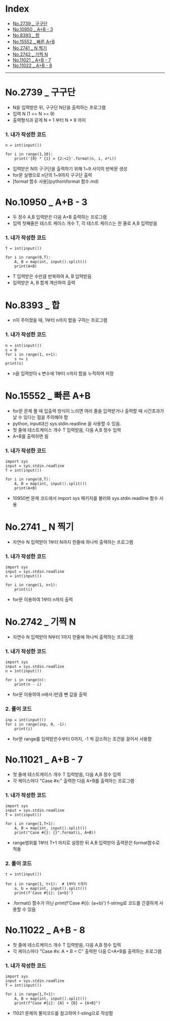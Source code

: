 
# Index
- [No.2739 _ 구구단](#no2739--구구단)
- [No.10950 _ A+B - 3](#no10950--ab---3)
- [No.8393 _ 합](#no8393--합)
- [No.15552 _ 빠른 A+B](#no15552--빠른-ab)
- [No.2741 _ N 찍기](#no2741--n-찍기)
- [No.2742 _ 기찍 N](#no2742--기찍-n)
- [No.11021 _ A+B - 7](#no11021--ab---7)
- [No.11022 _ A+B - 8](#no11022--ab---8)

--- 

# No.2739 _ 구구단
- N을 입력받은 뒤, 구구단 N단을 출력하는 프로그램
- 입력 N (1 <= N >= 9)
- 출력형식과 같게 N * 1 부터 N * 9 까지

### 1. 내가 작성한 코드
```
n = int(input())

for i in range(1,10):
    print('{0} * {1} = {2:<2}'.format(n, i, n*i))
```
- 입력받은 N의 구구단을 출력하기 위해 1~9 사이의 반복문 생성
- for문 실행으로 n단의 1~9까지 구구단 출력
- [format 함수 사용](python\format 함수.md)

# No.10950 _ A+B - 3
- 두 정수 A,B 입력받은 다음 A+B 출력하는 프로그램
- 입력 첫째줄은 테스트 케이스 개수 T, 각 테스트 케이스는 한 줄로 A,B 입력받음

### 1. 내가 작성한 코드
```
T = int(input())

for i in range(0,T):
    A, B = map(int, input().split())
    print(A+B)
```
- T 입력받은 수만큼 반복하여 A, B 입력받음
- 입력받은 A, B 합계 계산하여 출력

# No.8393 _ 합
- n이 주어졌을 때, 1부터 n까지 합을 구하는 프로그램

### 1. 내가 작성한 코드
```
n = int(input())
s = 0
for i in range(1, n+1):
    s += i
print(s)
```
- n을 입력받아 s 변수에 1부터 n까지 합을 누적하여 저장

# No.15552 _ 빠른 A+B
- for문 문제 풀 때 입출력 방식이 느리면 여러 줄을 입력받거나 출력할 때 시간초과가 날 수 있다는 점을 주의해야 함
- python, input대신 sys.stdin.readline 을 사용할 수 있음.
- 첫 줄에 테스트케이스 개수 T 입력받음, 다음 A,B 정수 입력
- A+B를 출력하면 됨

### 1. 내가 작성한 코드
```
import sys
input = sys.stdin.readline
T = int(input())

for i in range(0,T):
    A, B = map(int, input().split())
    print(A+B)
```
- 10950번 문제 코드에서 import sys 패키지를 불러와 sys.stdin.readline 함수 사용

# No.2741 _ N 찍기
- 자연수 N 입력받아 1부터 N까지 한줄에 하나씩 출력하는 프로그램

### 1. 내가 작성한 코드
```
import sys
input = sys.stdin.readline
n = int(input())

for i in range(1, n+1):
    print(i)
```
- for문 이용하여 1부터 n까지 출력

# No.2742 _ 기찍 N
- 자연수 N 입력받아 N부터 1까지 한줄에 하나씩 출력하는 프로그램

### 1. 내가 작성한 코드
```
import sys
input = sys.stdin.readline
n = int(input())

for i in range(n):
    print(n - i)
```
- for문 이용하여 n에서 i만큼 뺀 값을 출력

### 2. 풀이 코드
```
inp = int(input())
for i in range(inp, 0, -1):
    print(i)
```
- for문 range를 입력받은수부터 0까지, -1 씩 감소하는 조건을 걸어서 사용함

# No.11021 _ A+B - 7
- 첫 줄에 테스트케이스 개수 T 입력받음, 다음 A,B 정수 입력
- 각 케이스마다 "Case #x:" 출력한 다음 A+B를 출력하는 프로그램

### 1. 내가 작성한 코드
```
import sys
input = sys.stdin.readline
T = int(input())

for i in range(1,T+1):
    A, B = map(int, input().split())
    print("Case #{}: {}".format(i, A+B))
```
- range범위를 1부터 T+1 까지로 설정한 뒤 A,B 입력받아 출력문은 format함수로 적용

### 2. 풀이 코드
```
t = int(input())

for i in range(1, t+1):  # 1부터 t까지
    a, b = map(int, input().split())
    print(f'Case #{i}: {a+b}')
```
- .format() 함수가 아닌 print(f'Case #{i}: {a+b}') f-string로 코드를 간결하게 사용할 수 있음

# No.11022 _ A+B - 8
- 첫 줄에 테스트케이스 개수 T 입력받음, 다음 A,B 정수 입력
- 각 케이스마다 "Case #x: A + B = C" 출력한 다음 C=A+B를 출력하는 프로그램

### 1. 내가 작성한 코드
```
import sys
input = sys.stdin.readline
T = int(input())

for i in range(1,T+1):
    A, B = map(int, input().split())
    print(f"Case #{i}: {A} + {B} = {A+B}")
```
- 11021 문제의 풀이코드를 참고하여 f-sting으로 작성함
